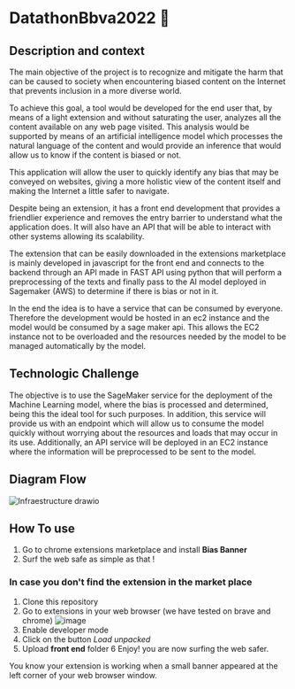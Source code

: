 # DatathonBbva2022 :rainbow: 
## Description and context
The main objective of the project is to recognize and mitigate the harm that can be caused to society when encountering biased content on the Internet that prevents inclusion in a more diverse world.

To achieve this goal, a tool would be developed for the end user that, by means of a light extension and without saturating the user, analyzes all the content available on any web page visited. This analysis would be supported by means of an artificial intelligence model which processes the natural language of the content and would provide an inference that would allow us to know if the content is biased or not.

This application will allow the user to quickly identify any bias that may be conveyed on websites, giving a more holistic view of the content itself and making the Internet a little safer to navigate. 

Despite being an extension, it has a front end development that provides a friendlier experience and removes the entry barrier to understand what the application does. It will also have an API that will be able to interact with other systems allowing its scalability. 

The extension that can be easily downloaded in the extensions marketplace is mainly developed in javascript for the front end and connects to the backend through an API made in FAST API using python that will perform a preprocessing of the texts and finally pass to the AI model deployed in Sagemaker (AWS) to determine if there is bias or not in it.

In the end the idea is to have a service that can be consumed by everyone. Therefore the development would be hosted in an ec2 instance and the model would be consumed by a sage maker api. This allows the EC2 instance not to be overloaded and the resources needed by the model to be managed automatically by the model. 

## Technologic Challenge 

The objective is to use the SageMaker service for the deployment of the Machine Learning model, where the bias is processed and determined, being this the ideal tool for such purposes. In addition, this service will provide us with an endpoint which will allow us to consume the model quickly without worrying about the resources and loads that may occur in its use.  Additionally, an API service will be deployed in an EC2 instance where the information will be preprocessed to be sent to the model. 

## Diagram Flow 
![Infraestructure drawio](https://user-images.githubusercontent.com/91997349/197352850-d0f3c0b6-0c88-48f3-84fb-6592575afa71.png)


## How To use
1. Go to chrome extensions marketplace and install **Bias Banner**
2. Surf the web safe as simple as that !

### In case you don't find the extension in the market place
1. Clone this repository
2. Go to extensions in your web browser (we have tested on brave and chrome) 
![image](https://user-images.githubusercontent.com/91997349/197349340-266c1602-f289-4f06-8045-a849c602c757.png)
3. Enable developer mode
4. Click on the button *Load unpacked* 
5. Upload **front end** folder
6 Enjoy! you are now surfing the web safer. 

You know your extension is working when a small banner appeared at the left corner of your web browser window.
